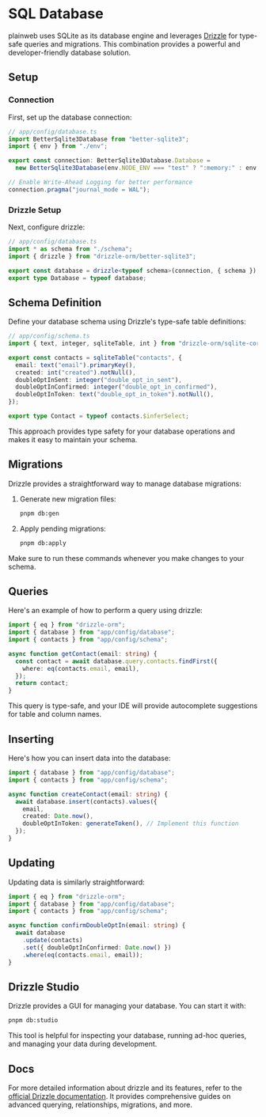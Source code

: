 # SQL Database

plainweb uses SQLite as its database engine and leverages [Drizzle](https://orm.drizzle.team/docs/overview) for type-safe queries and migrations. This combination provides a powerful and developer-friendly database solution.

## Setup

### Connection

First, set up the database connection:

```typescript
// app/config/database.ts
import BetterSqlite3Database from "better-sqlite3";
import { env } from "./env";

export const connection: BetterSqlite3Database.Database =
  new BetterSqlite3Database(env.NODE_ENV === "test" ? ":memory:" : env.DB_URL);

// Enable Write-Ahead Logging for better performance
connection.pragma("journal_mode = WAL");
```

### Drizzle Setup

Next, configure drizzle:

```typescript
// app/config/database.ts
import * as schema from "./schema";
import { drizzle } from "drizzle-orm/better-sqlite3";

export const database = drizzle<typeof schema>(connection, { schema });
export type Database = typeof database;
```

## Schema Definition

Define your database schema using Drizzle's type-safe table definitions:

```typescript
// app/config/schema.ts
import { text, integer, sqliteTable, int } from "drizzle-orm/sqlite-core";

export const contacts = sqliteTable("contacts", {
  email: text("email").primaryKey(),
  created: int("created").notNull(),
  doubleOptInSent: integer("double_opt_in_sent"),
  doubleOptInConfirmed: integer("double_opt_in_confirmed"),
  doubleOptInToken: text("double_opt_in_token").notNull(),
});

export type Contact = typeof contacts.$inferSelect;
```

This approach provides type safety for your database operations and makes it easy to maintain your schema.

## Migrations

Drizzle provides a straightforward way to manage database migrations:

1. Generate new migration files:

   ```bash
   pnpm db:gen
   ```

2. Apply pending migrations:
   ```bash
   pnpm db:apply
   ```

Make sure to run these commands whenever you make changes to your schema.

## Queries

Here's an example of how to perform a query using drizzle:

```typescript
import { eq } from "drizzle-orm";
import { database } from "app/config/database";
import { contacts } from "app/config/schema";

async function getContact(email: string) {
  const contact = await database.query.contacts.findFirst({
    where: eq(contacts.email, email),
  });
  return contact;
}
```

This query is type-safe, and your IDE will provide autocomplete suggestions for table and column names.

## Inserting

Here's how you can insert data into the database:

```typescript
import { database } from "app/config/database";
import { contacts } from "app/config/schema";

async function createContact(email: string) {
  await database.insert(contacts).values({
    email,
    created: Date.now(),
    doubleOptInToken: generateToken(), // Implement this function
  });
}
```

## Updating

Updating data is similarly straightforward:

```typescript
import { eq } from "drizzle-orm";
import { database } from "app/config/database";
import { contacts } from "app/config/schema";

async function confirmDoubleOptIn(email: string) {
  await database
    .update(contacts)
    .set({ doubleOptInConfirmed: Date.now() })
    .where(eq(contacts.email, email));
}
```

## Drizzle Studio

Drizzle provides a GUI for managing your database. You can start it with:

```bash
pnpm db:studio
```

This tool is helpful for inspecting your database, running ad-hoc queries, and managing your data during development.

## Docs

For more detailed information about drizzle and its features, refer to the [official Drizzle documentation](https://orm.drizzle.team/docs/overview). It provides comprehensive guides on advanced querying, relationships, migrations, and more.
